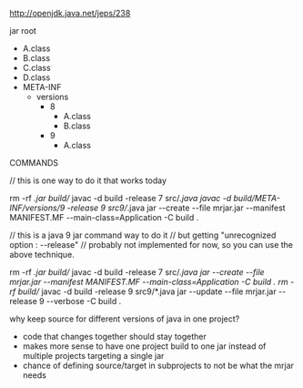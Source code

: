 

http://openjdk.java.net/jeps/238


jar root
  - A.class
  - B.class
  - C.class
  - D.class
  - META-INF
     - versions
        - 8
           - A.class
           - B.class
        - 9
           - A.class

COMMANDS

// this is one way to do it that works today

rm -rf *.jar build/*
javac -d build -release 7 src/*.java
javac -d build/META-INF/versions/9 -release 9 src9/*.java
jar --create --file mrjar.jar --manifest MANIFEST.MF --main-class=Application -C build .



// this is a java 9 jar command way to do it
// but getting "unrecognized option : --release"
// probably not implemented for now, so you can use the above technique.


rm -rf *.jar build/*
javac -d build -release 7 src/*.java
jar --create --file mrjar.jar --manifest MANIFEST.MF --main-class=Application -C build .
rm -rf build/*
javac -d build -release 9 src9/*.java
jar --update --file mrjar.jar --release 9 --verbose -C build .



why keep source for different versions of java in one project?
- code that changes together should stay together
- makes more sense to have one project build to one jar instead of multiple projects targeting a single jar
- chance of defining source/target in subprojects to not be what the mrjar needs







